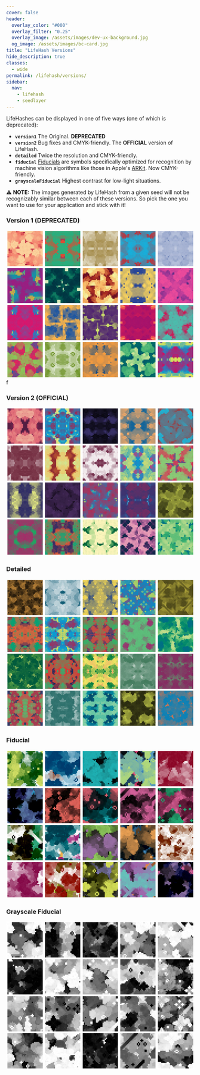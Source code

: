 ```yaml
---
cover: false
header:
  overlay_color: "#000"
  overlay_filter: "0.25"
  overlay_image: /assets/images/dev-ux-background.jpg
  og_image: /assets/images/bc-card.jpg
title: "LifeHash Versions"
hide_description: true
classes:
  - wide
permalink: /lifehash/versions/
sidebar:
  nav:
    - lifehash
    - seedlayer
---
```


LifeHashes can be displayed in one of five ways (one of which is deprecated):

* **`version1`** The Original. **DEPRECATED**
* **`version2`** Bug fixes and CMYK-friendly. The **OFFICIAL** version of LifeHash.
* **`detailed`** Twice the resolution and CMYK-friendly.
* **`fiducial`** [Fiducials](https://en.wikipedia.org/wiki/Fiducial_marker#Fiducial_marker_sets) are symbols specifically optimized for recognition by machine vision algorithms like those in Apple's [ARKit](https://developer.apple.com/augmented-reality/arkit/). Now CMYK-friendly.
* **`grayscaleFiducial`** Highest contrast for low-light situations.

⚠️ **NOTE:** The images generated by LifeHash from a given seed will
not be recognizably similar between each of these versions. So pick
the one you want to use for your application and stick with it!

### Version 1 (DEPRECATED)
![LifeHash Example](/assets/images/lifehash/version1.jpeg)
f
### Version 2 (OFFICIAL)
![LifeHash Example](/assets/images/lifehash/version2.jpeg)

### Detailed
![LifeHash Example](/assets/images/lifehash/detailed.jpeg)

### Fiducial
![LifeHash Example](/assets/images/lifehash/fiducial.jpeg)

### Grayscale Fiducial
![LifeHash Example](/assets/images/lifehash/grayscale-fiducial.jpeg)
